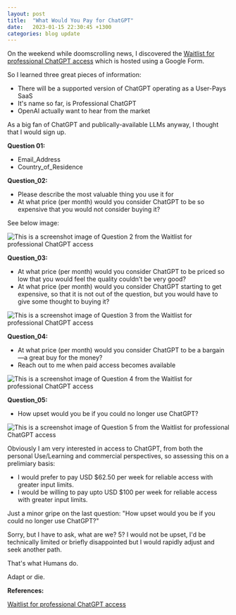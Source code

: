 ```yaml
---
layout: post
title:  "What Would You Pay for ChatGPT"
date:   2023-01-15 22:30:45 +1300
categories: blog update
---
```

On the weekend while doomscrolling news, I discovered the [Waitlist for professional ChatGPT access] which is hosted using a Google Form.

So I learned three great pieces of information:

  - There will be a supported version of ChatGPT operating as a User-Pays SaaS
  - It's name so far, is Professional ChatGPT
  - OpenAI actually want to hear from the market

As a big fan of ChatGPT and publically-available LLMs anyway, I thought that I would sign up.

**Question 01:**

  - Email_Address
  - Country_of_Residence

**Question_02:**

  - Please describe the most valuable thing you use it for
  - At what price (per month) would you consider ChatGPT to be so expensive that you would not consider buying it?

See below image:

![This is a screenshot image of Question 2 from the Waitlist for professional ChatGPT access](/assets/img/OpenAI_ChatGPT_Form_Question_02.jpg)

**Question_03:**

  - At what price (per month) would you consider ChatGPT to be priced so low that you would feel the quality couldn’t be very good?
  - At what price (per month) would you consider ChatGPT starting to get expensive, so that it is not out of the question, but you would have to give some thought to buying it?

![This is a screenshot image of Question 3 from the Waitlist for professional ChatGPT access](/assets/img/OpenAI_ChatGPT_Form_Question_03.jpg)

**Question_04:**

  - At what price (per month) would you consider ChatGPT to be a bargain—a great buy for the money?
  - Reach out to me when paid access becomes available

![This is a screenshot image of Question 4 from the Waitlist for professional ChatGPT access](/assets/img/OpenAI_ChatGPT_Form_Question_04.jpg)

**Question_05:**

  - How upset would you be if you could no longer use ChatGPT?

![This is a screenshot image of Question 5 from the Waitlist for professional ChatGPT access](/assets/img/OpenAI_ChatGPT_Form_Question_05.jpg)

Obviously I am very interested in access to ChatGPT, from both the personal Use/Learning and commercial perspectives, so assessing this on a prelimiary basis:

  - I would prefer to pay USD $62.50 per week for reliable access with greater input limits.
  - I would be willing to pay upto USD $100 per week for reliable access with greater input limits.

Just a minor gripe on the last question: "How upset would you be if you could no longer use ChatGPT?"

Sorry, but I have to ask, what are we? 5? I would not be upset, I'd be technically limited or briefly disappointed but I would rapidly adjust and seek another path.

That's what Humans do.

Adapt or die.

**References:**

[Waitlist for professional ChatGPT access]

[Waitlist for professional ChatGPT access]: https://docs.google.com/forms/d/e/1FAIpQLScwuQEWBkxsNftEkvUgFx2Ov7pKcrOx8IUlZ241lvet7ziXCQ/viewform
